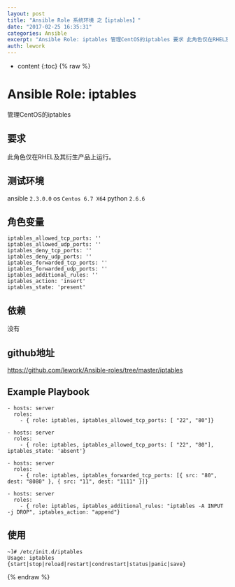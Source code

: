 ```yaml
---
layout: post
title: "Ansible Role 系统环境 之【iptables】"
date: "2017-02-25 16:35:31"
categories: Ansible
excerpt: "Ansible Role: iptables 管理CentOS的iptables 要求 此角色仅在RHEL及其衍生产品上运行。 测试环境 ans..."
auth: lework
---
```

* content
{:toc}
{% raw %}

# Ansible Role: iptables

管理CentOS的iptables

## 要求

此角色仅在RHEL及其衍生产品上运行。

## 测试环境

ansible `2.3.0.0`
os `Centos 6.7 X64`
python `2.6.6`

## 角色变量
	iptables_allowed_tcp_ports: ''
	iptables_allowed_udp_ports: ''
	iptables_deny_tcp_ports: ''
	iptables_deny_udp_ports: ''
	iptables_forwarded_tcp_ports: ''
	iptables_forwarded_udp_ports: ''
	iptables_additional_rules: ''
	iptables_action: 'insert'
	iptables_state: 'present'
	
## 依赖

没有

## github地址

https://github.com/lework/Ansible-roles/tree/master/iptables

## Example Playbook

    - hosts: server
      roles:
        - { role: iptables, iptables_allowed_tcp_ports: [ "22", "80"]}
		
    - hosts: server
      roles:
        - { role: iptables, iptables_allowed_tcp_ports: [ "22", "80"], iptables_state: 'absent'}

    - hosts: server
      roles:
        - { role: iptables, iptables_forwarded_tcp_ports: [{ src: "80", dest: "8080" }, { src: "11", dest: "1111" }]}
		
    - hosts: server
      roles:
        - { role: iptables, iptables_additional_rules: "iptables -A INPUT -j DROP", iptables_action: "append"}	

## 使用

```
~]# /etc/init.d/iptables 
Usage: iptables {start|stop|reload|restart|condrestart|status|panic|save}
```
{% endraw %}
